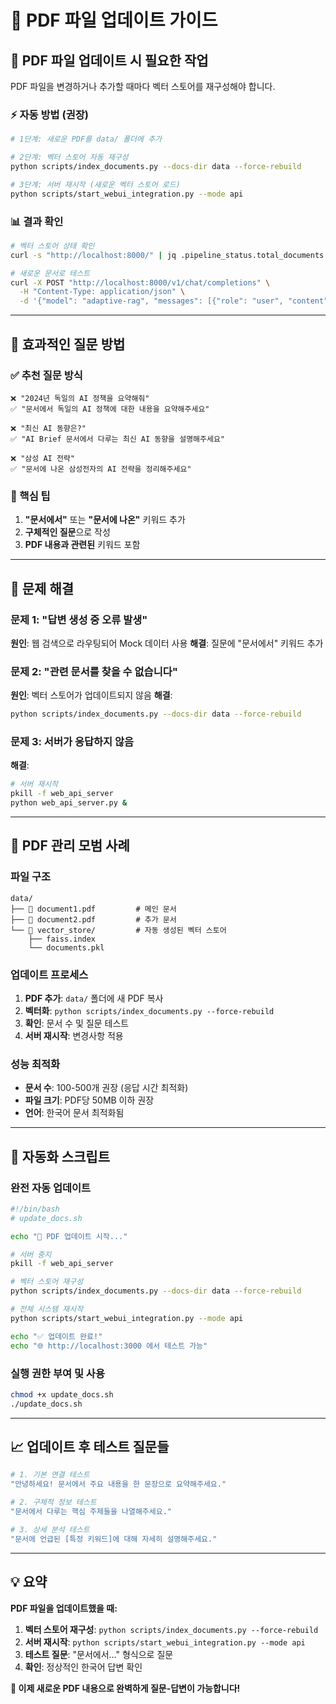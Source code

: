 # 📄 PDF 파일 업데이트 가이드

## 🔄 **PDF 파일 업데이트 시 필요한 작업**

PDF 파일을 변경하거나 추가할 때마다 벡터 스토어를 재구성해야 합니다.

### **⚡ 자동 방법 (권장)**

```bash
# 1단계: 새로운 PDF를 data/ 폴더에 추가

# 2단계: 벡터 스토어 자동 재구성
python scripts/index_documents.py --docs-dir data --force-rebuild

# 3단계: 서버 재시작 (새로운 벡터 스토어 로드)
python scripts/start_webui_integration.py --mode api
```

### **📊 결과 확인**

```bash
# 벡터 스토어 상태 확인
curl -s "http://localhost:8000/" | jq .pipeline_status.total_documents

# 새로운 문서로 테스트
curl -X POST "http://localhost:8000/v1/chat/completions" \
  -H "Content-Type: application/json" \
  -d '{"model": "adaptive-rag", "messages": [{"role": "user", "content": "문서에서 핵심 내용을 요약해주세요"}]}'
```

---

## 🎯 **효과적인 질문 방법**

### **✅ 추천 질문 방식**

```
❌ "2024년 독일의 AI 정책을 요약해줘"
✅ "문서에서 독일의 AI 정책에 대한 내용을 요약해주세요"

❌ "최신 AI 동향은?"  
✅ "AI Brief 문서에서 다루는 최신 AI 동향을 설명해주세요"

❌ "삼성 AI 전략"
✅ "문서에 나온 삼성전자의 AI 전략을 정리해주세요"
```

### **🎯 핵심 팁**

1. **"문서에서"** 또는 **"문서에 나온"** 키워드 추가
2. **구체적인 질문**으로 작성
3. **PDF 내용과 관련된** 키워드 포함

---

## 🔧 **문제 해결**

### **문제 1: "답변 생성 중 오류 발생"**
**원인**: 웹 검색으로 라우팅되어 Mock 데이터 사용
**해결**: 질문에 "문서에서" 키워드 추가

### **문제 2: "관련 문서를 찾을 수 없습니다"**
**원인**: 벡터 스토어가 업데이트되지 않음
**해결**: 
```bash
python scripts/index_documents.py --docs-dir data --force-rebuild
```

### **문제 3: 서버가 응답하지 않음**
**해결**:
```bash
# 서버 재시작
pkill -f web_api_server
python web_api_server.py &
```

---

## 📁 **PDF 관리 모범 사례**

### **파일 구조**
```
data/
├── 📄 document1.pdf         # 메인 문서
├── 📄 document2.pdf         # 추가 문서  
└── 📁 vector_store/         # 자동 생성된 벡터 스토어
    ├── faiss.index
    └── documents.pkl
```

### **업데이트 프로세스**
1. **PDF 추가**: `data/` 폴더에 새 PDF 복사
2. **벡터화**: `python scripts/index_documents.py --force-rebuild`
3. **확인**: 문서 수 및 질문 테스트
4. **서버 재시작**: 변경사항 적용

### **성능 최적화**
- **문서 수**: 100-500개 권장 (응답 시간 최적화)
- **파일 크기**: PDF당 50MB 이하 권장
- **언어**: 한국어 문서 최적화됨

---

## 🚀 **자동화 스크립트**

### **완전 자동 업데이트**
```bash
#!/bin/bash
# update_docs.sh

echo "🔄 PDF 업데이트 시작..."

# 서버 중지
pkill -f web_api_server

# 벡터 스토어 재구성  
python scripts/index_documents.py --docs-dir data --force-rebuild

# 전체 시스템 재시작
python scripts/start_webui_integration.py --mode api

echo "✅ 업데이트 완료!"
echo "🌐 http://localhost:3000 에서 테스트 가능"
```

### **실행 권한 부여 및 사용**
```bash
chmod +x update_docs.sh
./update_docs.sh
```

---

## 📈 **업데이트 후 테스트 질문들**

```bash
# 1. 기본 연결 테스트
"안녕하세요! 문서에서 주요 내용을 한 문장으로 요약해주세요."

# 2. 구체적 정보 테스트  
"문서에서 다루는 핵심 주제들을 나열해주세요."

# 3. 상세 분석 테스트
"문서에 언급된 [특정 키워드]에 대해 자세히 설명해주세요."
```

---

## 💡 **요약**

**PDF 파일을 업데이트했을 때:**

1. **벡터 스토어 재구성**: `python scripts/index_documents.py --force-rebuild`
2. **서버 재시작**: `python scripts/start_webui_integration.py --mode api` 
3. **테스트 질문**: "문서에서..." 형식으로 질문
4. **확인**: 정상적인 한국어 답변 확인

**🎯 이제 새로운 PDF 내용으로 완벽하게 질문-답변이 가능합니다!**
